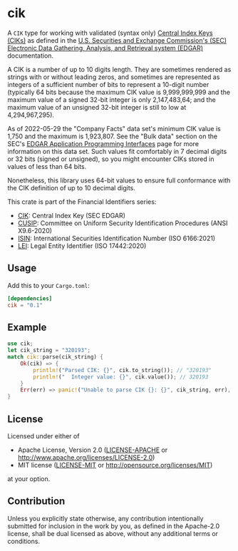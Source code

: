 cik
====
A `CIK` type for working with validated (syntax only)
[Central Index Keys (CIKs)](https://www.sec.gov/page/edgar-glossary#cik) as defined in the
[U.S. Securities and Exchange Commission's (SEC)](https://www.sec.gov)
[Electronic Data Gathering, Analysis, and Retrieval system (EDGAR)](https://www.sec.gov/edgar.shtml) documentation.

A CIK is a number of up to 10 digits length. They are sometimes rendered as strings with or without leading zeros, and
sometimes are represented as integers of a sufficient number of bits to represent a 10-digit number (typically 64 bits
because the maximum CIK value is 9,999,999,999 and the maximum value of a signed 32-bit integer is only 2,147,483,64;
and the maximum value of an unsigned 32-bit integer is still to low at 4,294,967,295).

As of 2022-05-29 the "Company Facts" data set's minimum CIK value is 1,750 and the maximum is 1,923,807. See
the "Bulk data" section on the SEC's
[EDGAR Application Programming Interfaces](https://www.sec.gov/edgar/sec-api-documentation) page for more information on
this data set. Such values fit comfortably in 7 decimal digits or 32 bits (signed or unsigned), so you might encounter
CIKs stored in values of less than 64 bits.

Nonetheless, this library uses 64-bit values to ensure full conformance with the CIK definition of up to 10 decimal
digits.

This crate is part of the Financial Identifiers series:

* [CIK](https://crates.io/crates/cik): Central Index Key (SEC EDGAR)
* [CUSIP](https://crates.io/crates/cusip): Committee on Uniform Security Identification Procedures (ANSI X9.6-2020)
* [ISIN](https://crates.io/crates/isin): International Securities Identification Number (ISO 6166:2021)
* [LEI](https://crates.io/crates/lei): Legal Entity Identifier (ISO 17442:2020)

## Usage

Add this to your `Cargo.toml`:

```toml
[dependencies]
cik = "0.1"
```


## Example

```rust
use cik;
let cik_string = "320193";
match cik::parse(cik_string) {
    Ok(cik) => {
        println!("Parsed CIK: {}", cik.to_string()); // "320193"
        println!("  Integer value: {}", cik.value()); // 320193
    }
    Err(err) => panic!("Unable to parse CIK {}: {}", cik_string, err),
}
```


## License

Licensed under either of

 * Apache License, Version 2.0
   ([LICENSE-APACHE](LICENSE-APACHE) or http://www.apache.org/licenses/LICENSE-2.0)
 * MIT license
   ([LICENSE-MIT](LICENSE-MIT) or http://opensource.org/licenses/MIT)

at your option.


## Contribution

Unless you explicitly state otherwise, any contribution intentionally submitted
for inclusion in the work by you, as defined in the Apache-2.0 license, shall be
dual licensed as above, without any additional terms or conditions.
